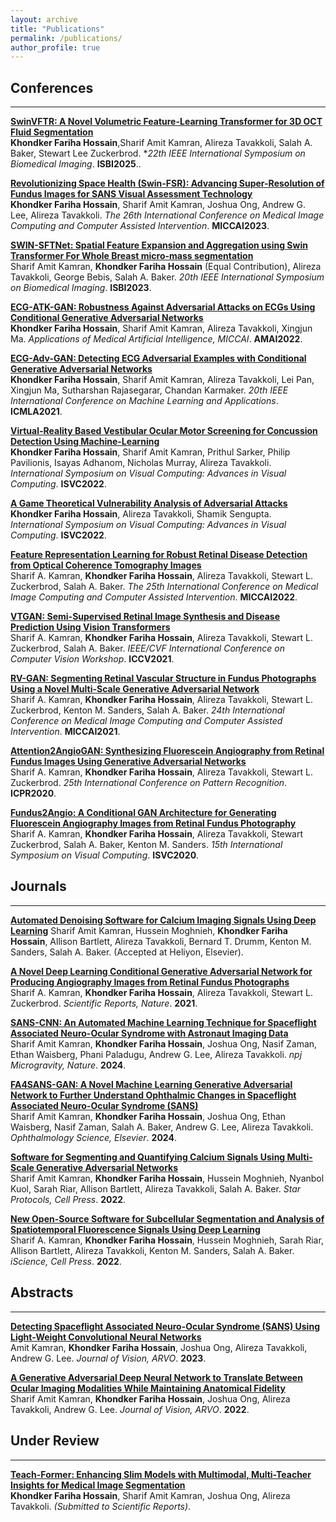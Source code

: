 ```yaml
---
layout: archive
title: "Publications"
permalink: /publications/
author_profile: true
---
```

<!--
Conference:
**[Revolutionizing Space Health (Swin-FSR): Advancing Super-Resolution of Fundus Images for SANS Visual Assessment Technology](https://farihahossain.github.io/publications/MICCAI2023)**  
**Khondker Fariha Hossain**, Sharif Amit Kamran, Joshua Ong, Andrew G. Lee, Alireza Tavakkoli. *The 26th International Conference on Medical Image Computing and Computer Assisted Intervention*. **MICCAI2023**.

**[SWIN-SFTNet: Spatial Feature Expansion and Aggregation using Swin Transformer For Whole Breast micro-mass segmentation](https://farihahossain.github.io/publications/ISBI2023)**  
Sharif Amit Kamran, **Khondker Fariha Hossain**(Equal Contribution), Alireza Tavakkoli, George Bebis, Salah A. Baker. *20th IEEE International Symposium on Biomedical Imaging*. **ISBI2023**.

**[A Game Theoretical vulnerability analysis of Adversarial Attack](https://farihahossain.github.io/publications/ISVC_G_2022)**  
**Khondker Fariha Hossain**, Alireza Tavakkoli, . *International Symposium on Visual Computing 2022*. **ISVC_G_2022**.


**[ECG-ATK-GAN: Robustness against Adversarial Attacks on ECGs using Conditional Generative Adversarial Networks](https://farihahossain.github.io/publications/AMAI2022)**  
**Khondker Fariha Hossain**, Sharif Amit Kamran, Alireza Tavakkoli, Daniel Ma. *Applications of Medical AI (AMAI) at MICCAI 2022*. **AMAI 2022**.

**[ECG-Adv-GAN: Detecting ECG Adversarial Examples with Conditional Generative Adversarial Networks](https://farihahossain.github.io/publications/icmla2021)**  
**Khondker Fariha Hossain**,Sharif Amit Kamran, Alireza Tavakkoli, Lei Pan, Daniel Ma, Sutharshan Rajasegarar, Chandan Karmaker. *20th IEEE International Conference On Machine Learning And Applications*. **ICMLA 2021**.

**[Virtual-Reality based Vestibular Ocular Motor Screening for Concussion Detection using Machine-Learning](https://farihahossain.github.io/publications/ISVC_VR_2022)**  
**Khondker Fariha Hossain**, Sharif Amit Kamran, Alireza Tavakkoli, Daniel Ma. *International Symposium on Visual Computing 2022*. **ISVC_VR_2022**.

**[New open-source software for subcellular segmentation and analysis of spatiotemporal fluorescence signals using deep learning](https://farihahossain.github.io/publications/iscience2022)**  
Sharif Amit Kamran, **Khondker Fariha Hossain**, Hussein Moghnieh, Sarah Riar, Allison Bartlett, Alireza Tavakkoli, Kenton M. Sanders, Salah A. Baker. *Journal Article*. **iScience**.


**[VTGAN: Semi-supervised Retinal Image Synthesis and Disease Prediction using Vision Transformers](https://farihahossain.github.io.com/publications/iccvw2021)**   
Sharif Amit Kamran, **Khondker Fariha Hossain**, Alireza Tavakkoli, Stewart Lee Zuckerbrod, Salah A Baker. *2021 IEEE/CVF International Conference on Computer Vision Workshop*. **ICCV 2021**.

**[RV-GAN: Retinal Vessel Segmentation from Fundus Images using Multi-scale Generative Adversarial Networks](https://farihahossain.github.io/publications/miccai2021)**  
Sharif Amit Kamran, **Khondker Fariha Hossain**, Alireza Tavakkoli, Stewart Lee Zuckerbrod, Kenton M Sanders, Salah A Baker. *24th International Conference on Medical Image Computing and Computer Assisted Intervention*. **MICCAI 2021**.

**[A Novel Deep Learning Conditional Generative Adversarial Network for Producing Angiography Images from Retinal Fundus Photographs](https://farihahossain.github.io/publications/srep2020)**  
Alireza Tavakkoli, Sharif Amit Kamran, **Khondker Fariha Hossain**, Stewart Lee Zuckerbrod. *Journal Article*. **Scientific Reports**.

**[Attention2AngioGAN: Synthesizing Fluorescein Angiography from Retinal Fundus Images using Generative Adversarial Networks](https://farihahossain.github.io/publications/attention2020)**  
Sharif Amit Kamran, **Khondker Fariha Hossain**, Alireza Tavakkoli, Stewart Lee Zuckerbrod. *25th International Conference on Pattern Recognition*. **ICPR 2020**.

**[Fundus2Angio: A Novel Conditional GAN Architecture for Generating Fluorescein Angiography Images from Retinal Fundus Photography](https://farihahossain.github.io/publications/arxiv2020)**  
Sharif Amit Kamran, **Khondker Fariha Hossain**, Alireza Tavakkoli, Stewart Lee Zuckerbrod, Kenton M Sanders, Sal Baker. *15th International Symposium on Visual Computing*. **ISVC 2020**.

-->


## Conferences
--- 
**[SwinVFTR: A Novel Volumetric Feature-Learning Transformer for 3D OCT Fluid Segmentation](https://farihahossain.github.io/publications/SwinVFTR)**  
**Khondker Fariha Hossain**,Sharif Amit Kamran, Alireza Tavakkoli, Salah A. Baker, Stewart Lee Zuckerbrod. **22th IEEE International Symposium on Biomedical Imaging*. **ISBI2025**..

**[Revolutionizing Space Health (Swin-FSR): Advancing Super-Resolution of Fundus Images for SANS Visual Assessment Technology](https://farihahossain.github.io/publications/MICCAI2023)**  
**Khondker Fariha Hossain**, Sharif Amit Kamran, Joshua Ong, Andrew G. Lee, Alireza Tavakkoli. *The 26th International Conference on Medical Image Computing and Computer Assisted Intervention*. **MICCAI2023**.

**[SWIN-SFTNet: Spatial Feature Expansion and Aggregation using Swin Transformer For Whole Breast micro-mass segmentation](https://farihahossain.github.io/publications/ISBI2023)**  
Sharif Amit Kamran, **Khondker Fariha Hossain** (Equal Contribution), Alireza Tavakkoli, George Bebis, Salah A. Baker. *20th IEEE International Symposium on Biomedical Imaging*. **ISBI2023**.

**[ECG-ATK-GAN: Robustness Against Adversarial Attacks on ECGs Using Conditional Generative Adversarial Networks](https://farihahossain.github.io/publications/AMAI2022)**  
**Khondker Fariha Hossain**, Sharif Amit Kamran, Alireza Tavakkoli, Xingjun Ma. *Applications of Medical Artificial Intelligence, MICCAI*. **AMAI2022**.

**[ECG-Adv-GAN: Detecting ECG Adversarial Examples with Conditional Generative Adversarial Networks](https://farihahossain.github.io/publications/ICMLA2021)**  
**Khondker Fariha Hossain**, Sharif Amit Kamran, Alireza Tavakkoli, Lei Pan, Xingjun Ma, Sutharshan Rajasegarar, Chandan Karmaker. *20th IEEE International Conference on Machine Learning and Applications*. **ICMLA2021**.

**[Virtual-Reality Based Vestibular Ocular Motor Screening for Concussion Detection Using Machine-Learning](https://farihahossain.github.io/publications/ISVC2022)**  
**Khondker Fariha Hossain**, Sharif Amit Kamran, Prithul Sarker, Philip Pavilionis, Isayas Adhanom, Nicholas Murray, Alireza Tavakkoli. *International Symposium on Visual Computing: Advances in Visual Computing*. **ISVC2022**.

**[A Game Theoretical Vulnerability Analysis of Adversarial Attacks](https://farihahossain.github.io/publications/ISVC2022-G)**  
**Khondker Fariha Hossain**, Alireza Tavakkoli, Shamik Sengupta. *International Symposium on Visual Computing: Advances in Visual Computing*. **ISVC2022**.

**[Feature Representation Learning for Robust Retinal Disease Detection from Optical Coherence Tomography Images](https://farihahossain.github.io/publications/MICCAI2022)**  
Sharif A. Kamran, **Khondker Fariha Hossain**, Alireza Tavakkoli, Stewart L. Zuckerbrod, Salah A. Baker. *The 25th International Conference on Medical Image Computing and Computer Assisted Intervention*. **MICCAI2022**.

**[VTGAN: Semi-Supervised Retinal Image Synthesis and Disease Prediction Using Vision Transformers](https://farihahossain.github.io/publications/ICCV2021)**  
Sharif A. Kamran, **Khondker Fariha Hossain**, Alireza Tavakkoli, Stewart L. Zuckerbrod, Salah A. Baker. *IEEE/CVF International Conference on Computer Vision Workshop*. **ICCV2021**.

**[RV-GAN: Segmenting Retinal Vascular Structure in Fundus Photographs Using a Novel Multi-Scale Generative Adversarial Network](https://farihahossain.github.io/publications/MICCAI2021)**  
Sharif A. Kamran, **Khondker Fariha Hossain**, Alireza Tavakkoli, Stewart L. Zuckerbrod, Kenton M. Sanders, Salah A. Baker. *24th International Conference on Medical Image Computing and Computer Assisted Intervention*. **MICCAI2021**.

**[Attention2AngioGAN: Synthesizing Fluorescein Angiography from Retinal Fundus Images Using Generative Adversarial Networks](https://farihahossain.github.io/publications/ICPR2020)**  
Sharif A. Kamran, **Khondker Fariha Hossain**, Alireza Tavakkoli, Stewart L. Zuckerbrod. *25th International Conference on Pattern Recognition*. **ICPR2020**.

**[Fundus2Angio: A Conditional GAN Architecture for Generating Fluorescein Angiography Images from Retinal Fundus Photography](https://farihahossain.github.io/publications/ISVC2020)**  
Sharif A. Kamran, **Khondker Fariha Hossain**, Alireza Tavakkoli, Stewart Zuckerbrod, Salah A. Baker, Kenton M. Sanders. *15th International Symposium on Visual Computing*. **ISVC2020**.

## Journals
---
**[Automated Denoising Software for Calcium Imaging Signals Using Deep Learning](https://farihahossain.github.io/publications/Heliyon2024)**
Sharif Amit Kamran, Hussein Moghnieh, **Khondker Fariha Hossain**, Allison Bartlett, Alireza Tavakkoli, Bernard T. Drumm, Kenton M. Sanders, Salah A. Baker. (Accepted at Heliyon, Elsevier).

**[A Novel Deep Learning Conditional Generative Adversarial Network for Producing Angiography Images from Retinal Fundus Photographs](https://farihahossain.github.io/publications/SR2021)**  
Sharif A. Kamran, **Khondker Fariha Hossain**, Alireza Tavakkoli, Stewart L. Zuckerbrod. *Scientific Reports, Nature*. **2021**.

**[SANS-CNN: An Automated Machine Learning Technique for Spaceflight Associated Neuro-Ocular Syndrome with Astronaut Imaging Data](https://farihahossain.github.io/publications/npjMicrogravity2024)**  
Sharif Amit Kamran, **Khondker Fariha Hossain**, Joshua Ong, Nasif Zaman, Ethan Waisberg, Phani Paladugu, Andrew G. Lee, Alireza Tavakkoli. *npj Microgravity, Nature*. **2024**.

**[FA4SANS-GAN: A Novel Machine Learning Generative Adversarial Network to Further Understand Ophthalmic Changes in Spaceflight Associated Neuro-Ocular Syndrome (SANS)](https://farihahossain.github.io/publications/Ophthalmology2024)**  
Sharif Amit Kamran, **Khondker Fariha Hossain**, Joshua Ong, Ethan Waisberg, Nasif Zaman, Salah A. Baker, Andrew G. Lee, Alireza Tavakkoli. *Ophthalmology Science, Elsevier*. **2024**.

**[Software for Segmenting and Quantifying Calcium Signals Using Multi-Scale Generative Adversarial Networks](https://farihahossain.github.io/publications/StarProtocols2022)**  
Sharif Amit Kamran, **Khondker Fariha Hossain**, Hussein Moghnieh, Nyanbol Kuol, Sarah Riar, Allison Bartlett, Alireza Tavakkoli, Salah A. Baker. *Star Protocols, Cell Press*. **2022**.

**[New Open-Source Software for Subcellular Segmentation and Analysis of Spatiotemporal Fluorescence Signals Using Deep Learning](https://farihahossain.github.io/publications/iScience2022)**  
Sharif A. Kamran, **Khondker Fariha Hossain**, Hussein Moghnieh, Sarah Riar, Allison Bartlett, Alireza Tavakkoli, Kenton M. Sanders, Salah A. Baker. *iScience, Cell Press*. **2022**.

## Abstracts
---
**[Detecting Spaceflight Associated Neuro-Ocular Syndrome (SANS) Using Light-Weight Convolutional Neural Networks](https://farihahossain.github.io/publications/JOV2023)**  
Amit Kamran, **Khondker Fariha Hossain**, Joshua Ong, Alireza Tavakkoli, Andrew G. Lee. *Journal of Vision, ARVO*. **2023**.

**[A Generative Adversarial Deep Neural Network to Translate Between Ocular Imaging Modalities While Maintaining Anatomical Fidelity](https://farihahossain.github.io/publications/JOV2022)**  
Sharif Amit Kamran, **Khondker Fariha Hossain**, Joshua Ong, Alireza Tavakkoli, Andrew G. Lee. *Journal of Vision, ARVO*. **2022**.

## Under Review
---
**[Teach-Former: Enhancing Slim Models with Multimodal, Multi-Teacher Insights for Medical Image Segmentation](https://farihahossain.github.io/publications/UnderReview-TeachFormer)**  
**Khondker Fariha Hossain**, Sharif Amit Kamran, Joshua Ong, Alireza Tavakkoli. *(Submitted to Scientific Reports)*.


